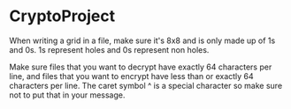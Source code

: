 # CryptoProject
When writing a grid in a file, make sure it's 8x8 and is only made up of 1s and 0s. 1s represent holes and 0s represent non holes.

Make sure files that you want to decrypt have exactly 64 characters per line, and files that you want to encrypt have less than or exactly 64 characters per line.
The caret symbol ^ is a special character so make sure not to put that in your message.
